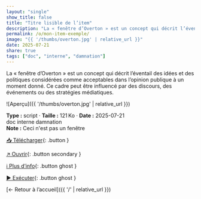 ```yaml
---
layout: "single"
show_title: false
title: "Titre lisible de l’item"
description: "La « fenêtre d’Overton » est un concept qui décrit l’éventail des idées et des politiques considérées comme acceptables dans l’opinion publique à un moment donné. Ce cadre peut être influencé par des discours, des événements ou des stratégies médiatiques."
permalink: /o/mon-item-exemple/
image: "{{ '/thumbs/overton.jpg' | relative_url }}"
date: 2025-07-21
share: true
tags: ["doc", "interne", "damnation"]
---
```



La « fenêtre d’Overton » est un concept qui décrit l’éventail des idées et des politiques considérées comme acceptables dans l’opinion publique à un moment donné. Ce cadre peut être influencé par des discours, des événements ou des stratégies médiatiques.

![Aperçu]({{ '/thumbs/overton.jpg' | relative_url }})

<div class="info-box"><strong>Type :</strong> script · <strong>Taille :</strong> 121 Ko · <strong>Date :</strong> 2025-07-21</div>

<div class="tags"><span class="tag">doc</span> <span class="tag">interne</span> <span class="tag">damnation</span></div>

<div class="notice notice--info"><strong>Note :</strong> Ceci n&#x27;est pas un fenêtre</div>

[📥 Télécharger](https://ouaisfi.eu/up-yours#la-fenetre-d-overton){: .button }

[↗ Ouvrir](https://ouaisfi.eu/up-yours#la-fenetre-d-overton){: .button secondary }

[ℹ️ Plus d’info](https://ouaisfi.eu/up-yours#la-fenetre-d-overton){: .button ghost }

[▶️ Exécuter](https://ouaisfi.eu/user/pages/05.up-yours/foverton.png){: .button ghost }

[← Retour à l’accueil]({{ '/' | relative_url }})
